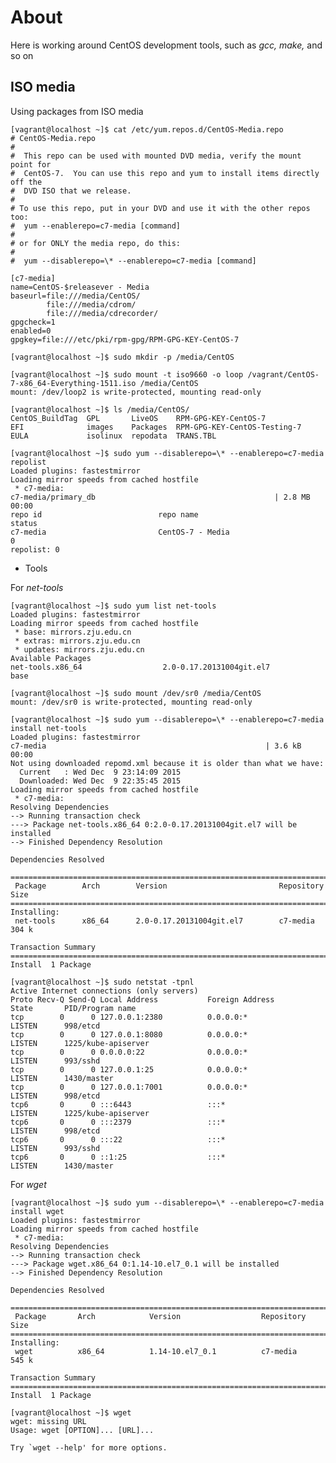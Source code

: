 About
======

Here is working around CentOS development tools, such as *gcc, make,* and so on

ISO media
-------------

Using packages from ISO media

    [vagrant@localhost ~]$ cat /etc/yum.repos.d/CentOS-Media.repo
    # CentOS-Media.repo
    #
    #  This repo can be used with mounted DVD media, verify the mount point for
    #  CentOS-7.  You can use this repo and yum to install items directly off the
    #  DVD ISO that we release.
    #
    # To use this repo, put in your DVD and use it with the other repos too:
    #  yum --enablerepo=c7-media [command]
    #
    # or for ONLY the media repo, do this:
    #
    #  yum --disablerepo=\* --enablerepo=c7-media [command]

    [c7-media]
    name=CentOS-$releasever - Media
    baseurl=file:///media/CentOS/
            file:///media/cdrom/
            file:///media/cdrecorder/
    gpgcheck=1
    enabled=0
    gpgkey=file:///etc/pki/rpm-gpg/RPM-GPG-KEY-CentOS-7

    [vagrant@localhost ~]$ sudo mkdir -p /media/CentOS

    [vagrant@localhost ~]$ sudo mount -t iso9660 -o loop /vagrant/CentOS-7-x86_64-Everything-1511.iso /media/CentOS
    mount: /dev/loop2 is write-protected, mounting read-only

    [vagrant@localhost ~]$ ls /media/CentOS/
    CentOS_BuildTag  GPL       LiveOS    RPM-GPG-KEY-CentOS-7
    EFI              images    Packages  RPM-GPG-KEY-CentOS-Testing-7
    EULA             isolinux  repodata  TRANS.TBL

    [vagrant@localhost ~]$ sudo yum --disablerepo=\* --enablerepo=c7-media repolist
    Loaded plugins: fastestmirror
    Loading mirror speeds from cached hostfile
     * c7-media:
    c7-media/primary_db                                        | 2.8 MB   00:00
    repo id                          repo name                                status
    c7-media                         CentOS-7 - Media                         0
    repolist: 0

* Tools

For *net-tools*

    [vagrant@localhost ~]$ sudo yum list net-tools
    Loaded plugins: fastestmirror
    Loading mirror speeds from cached hostfile
     * base: mirrors.zju.edu.cn
     * extras: mirrors.zju.edu.cn
     * updates: mirrors.zju.edu.cn
    Available Packages
    net-tools.x86_64                  2.0-0.17.20131004git.el7                  base

    [vagrant@localhost ~]$ sudo mount /dev/sr0 /media/CentOS
    mount: /dev/sr0 is write-protected, mounting read-only

    [vagrant@localhost ~]$ sudo yum --disablerepo=\* --enablerepo=c7-media install net-tools
    Loaded plugins: fastestmirror
    c7-media                                                 | 3.6 kB     00:00
    Not using downloaded repomd.xml because it is older than what we have:
      Current   : Wed Dec  9 23:14:09 2015
      Downloaded: Wed Dec  9 22:35:45 2015
    Loading mirror speeds from cached hostfile
     * c7-media:
    Resolving Dependencies
    --> Running transaction check
    ---> Package net-tools.x86_64 0:2.0-0.17.20131004git.el7 will be installed
    --> Finished Dependency Resolution

    Dependencies Resolved

    ================================================================================
     Package        Arch        Version                         Repository     Size
    ================================================================================
    Installing:
     net-tools      x86_64      2.0-0.17.20131004git.el7        c7-media      304 k

    Transaction Summary
    ================================================================================
    Install  1 Package

    [vagrant@localhost ~]$ sudo netstat -tpnl
    Active Internet connections (only servers)
    Proto Recv-Q Send-Q Local Address           Foreign Address         State       PID/Program name
    tcp        0      0 127.0.0.1:2380          0.0.0.0:*               LISTEN      998/etcd
    tcp        0      0 127.0.0.1:8080          0.0.0.0:*               LISTEN      1225/kube-apiserver
    tcp        0      0 0.0.0.0:22              0.0.0.0:*               LISTEN      993/sshd
    tcp        0      0 127.0.0.1:25            0.0.0.0:*               LISTEN      1430/master
    tcp        0      0 127.0.0.1:7001          0.0.0.0:*               LISTEN      998/etcd
    tcp6       0      0 :::6443                 :::*                    LISTEN      1225/kube-apiserver
    tcp6       0      0 :::2379                 :::*                    LISTEN      998/etcd
    tcp6       0      0 :::22                   :::*                    LISTEN      993/sshd
    tcp6       0      0 ::1:25                  :::*                    LISTEN      1430/master

For *wget*

    [vagrant@localhost ~]$ sudo yum --disablerepo=\* --enablerepo=c7-media install wget
    Loaded plugins: fastestmirror
    Loading mirror speeds from cached hostfile
     * c7-media:
    Resolving Dependencies
    --> Running transaction check
    ---> Package wget.x86_64 0:1.14-10.el7_0.1 will be installed
    --> Finished Dependency Resolution

    Dependencies Resolved

    ================================================================================
     Package       Arch            Version                  Repository         Size
    ================================================================================
    Installing:
     wget          x86_64          1.14-10.el7_0.1          c7-media          545 k

    Transaction Summary
    ================================================================================
    Install  1 Package

    [vagrant@localhost ~]$ wget
    wget: missing URL
    Usage: wget [OPTION]... [URL]...

    Try `wget --help' for more options.
